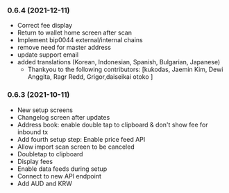 ### **0.6.4** (2021-12-11)
* Correct fee display
* Return to wallet home screen after scan
* Implement bip0044 external/internal chains
* remove need for master address
* update support email
* added translations (Korean, Indonesian, Spanish, Bulgarian, Japanese) 
  - Thankyou to the following contributors: [kukodas, Jaemin Kim, Dewi Anggita, Ragr Redd, Grigor,daiseikai otoko ]
### **0.6.3** (2021-10-11)
* New setup screens
* Changelog screen after updates
* Address book: enable double tap to clipboard & don't show fee for inbound tx 
* Add fourth setup step: Enable price feed API
* Allow import scan screen to be canceled
* Doubletap to clipboard
* Display fees
* Enable data feeds during setup
* Connect to new API endpoint
* Add AUD and KRW
